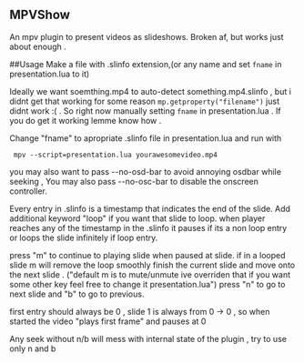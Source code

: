 ## MPVShow
An mpv plugin to present videos as slideshows.
Broken af, but works just about enough .

##Usage
Make a file with .slinfo extension,(or any name
and set `fname` in presentation.lua to it)

Ideally we want soemthing.mp4 to auto-detect
something.mp4.slinfo , but i didnt get that working
for some reason `mp.getproperty("filename")` just
didnt work :( . So right now manually setting 
`fname` in presentation.lua . If you do get it working
lemme know how .

Change "fname" to apropriate .slinfo file
in  presentation.lua and run with

```
 mpv --script=presentation.lua yourawesomevideo.mp4
```
you may also want to pass --no-osd-bar to avoid annoying
osdbar while seeking , You may also pass --no-osc-bar
to disable the onscreen controller.

Every entry in .slinfo is a timestamp that indicates
the end of the slide. Add additional keyword "loop"
if you want that slide to loop.
when player reaches any of the timestamp in the .slinfo
it pauses if its a non loop entry or loops the slide
infinitely if loop entry.

press "m" to continue to playing slide when paused
at slide. if in a looped slide m will remove the loop
smoothly finish the current slide and move onto the next slide
.
("default m is to mute/unmute ive overriden that
if you want some other key feel free to change it 
presentation.lua")
press "n" to go to next slide
and "b" to go to previous.


first entry should always be 0 , 
slide 1 is always from 0 -> 0 , so when started
the video "plays first frame" and pauses at 0

Any seek without n/b will mess with internal
state of the plugin , try to use only n and b
